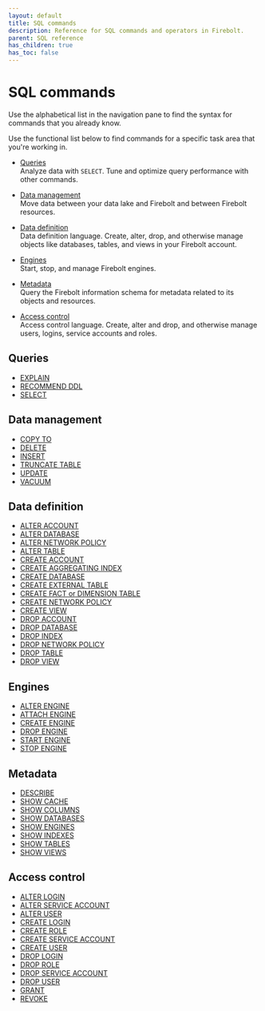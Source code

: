 ```yaml
---
layout: default
title: SQL commands
description: Reference for SQL commands and operators in Firebolt.
parent: SQL reference
has_children: true
has_toc: false
---
```


# SQL commands

Use the alphabetical list in the navigation pane to find the syntax for commands that you already know.

Use the functional list below to find commands for a specific task area that you're working in.

* [Queries](#queries)  
  Analyze data with `SELECT`. Tune and optimize query performance with other commands.

* [Data management](#data-management)  
  Move data between your data lake and Firebolt and between Firebolt resources.

* [Data definition](#data-definition)  
  Data definition language. Create, alter, drop, and otherwise manage objects like databases, tables, and views in your Firebolt account.

* [Engines](#engines)  
  Start, stop, and manage Firebolt engines.

* [Metadata](#metadata)  
  Query the Firebolt information schema for metadata related to its objects and resources.

* [Access control](#access-control)   
  Access control language. Create, alter and drop, and otherwise manage users, logins, service accounts and roles. 
  
## Queries

* [EXPLAIN](./queries/explain.md)
* [RECOMMEND DDL](./queries/recommend_ddl.md)
* [SELECT](./queries/select.md)

## Data management

* [COPY TO](./data-management/copy-to.md)
* [DELETE](./data-management/delete.md)
* [INSERT](./data-management/insert.md)
* [TRUNCATE TABLE](./data-management/truncate-table.md)
* [UPDATE](./data-management/update.md)
* [VACUUM](./data-management/vacuum.md)

## Data definition

* [ALTER ACCOUNT](./data-definition/alter-account.md)
* [ALTER DATABASE](./data-definition/alter-database.md)
* [ALTER NETWORK POLICY](./data-definition/alter-network-policy.md)
* [ALTER TABLE](./data-definition/alter-table.md)
* [CREATE ACCOUNT](./data-definition/create-account.md)
* [CREATE AGGREGATING INDEX](./data-definition/create-aggregating-index.md)
* [CREATE DATABASE](./data-definition/create-database.md)
* [CREATE EXTERNAL TABLE](./data-definition/create-external-table.md)
* [CREATE FACT or DIMENSION TABLE](./data-definition/create-fact-dimension-table.md)
* [CREATE NETWORK POLICY](./data-definition/create-network-policy.md)
* [CREATE VIEW](./data-definition/create-view.md)
* [DROP ACCOUNT](./data-definition/drop-account.md)
* [DROP DATABASE](./data-definition/drop-database.md)
* [DROP INDEX](./data-definition/drop-index.md)
* [DROP NETWORK POLICY](./data-definition/drop-network-policy.md)
* [DROP TABLE](./data-definition/drop-table.md)
* [DROP VIEW](./data-definition/drop-view.md)

## Engines

* [ALTER ENGINE](./engines/alter-engine.md)
* [ATTACH ENGINE](./engines/attach-engine.md)
* [CREATE ENGINE](./engines/create-engine.md)
* [DROP ENGINE](./engines/drop-engine.md)
* [START ENGINE](./engines/start-engine.md)
* [STOP ENGINE](./engines/stop-engine.md)

## Metadata

* [DESCRIBE](./metadata/describe.md)
* [SHOW CACHE](./metadata/show-cache.md)
* [SHOW COLUMNS](./metadata/show-columns.md)
* [SHOW DATABASES](./metadata/show-databases.md)
* [SHOW ENGINES](./metadata/show-engines.md)
* [SHOW INDEXES](./metadata/show-indexes.md)
* [SHOW TABLES](./metadata/show-tables.md)
* [SHOW VIEWS](./metadata/show-views.md)

## Access control

* [ALTER LOGIN](./access-control/alter-login.md)
* [ALTER SERVICE ACCOUNT](./access-control/alter-service-account.md)
* [ALTER USER](./access-control/alter-user.md)
* [CREATE LOGIN](./access-control/create-login.md)
* [CREATE ROLE](./access-control/create-role.md)
* [CREATE SERVICE ACCOUNT](./access-control/create-service-account.md)
* [CREATE USER](./access-control/create-user.md)
* [DROP LOGIN](./access-control/drop-login.md)
* [DROP ROLE](./access-control/drop-role.md)
* [DROP SERVICE ACCOUNT](./access-control/drop-service-account.md)
* [DROP USER](./access-control/drop-user.md)
* [GRANT](./access-control/grant.md)
* [REVOKE](./access-control/revoke.md)
